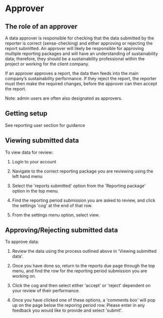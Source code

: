 # Approver

## The role of an approver

A data approver is responsible for checking that the data submitted by the reporter is correct (sense-checking) and either approving or rejecting the report submitted. An approver will likely be responsible for approving multiple reporting packages and will have an understanding of sustainability data; therefore, they should be a sustainability professional within the project or working for the client company.

If an approver approves a report, the data then feeds into the main company’s sustainability performance. If they reject the report, the reporter must then make the required changes, before the approver can then accept the report.

Note: admin users are often also designated as approvers.

## Getting setup

See reporting user section for guidance

## Viewing submitted data

To view data for review:

1. Login to your account

2. Navigate to the correct reporting package you are reviewing using the left hand menu

3. Select the 'reports submitted' option from the 'Reporting package' option in the top menu.

4. Find the reporting period submission you are asked to review, and click the settings 'cog' at the end of that row.

5. From the settings menu option, select view.

## Approving/Rejecting submitted data

To approve data:

1. Review the data using the process outlined above in 'Viewing submitted data'.

2. Once you have done so, return to the reports due page through the top menu, and find the row for the reporting period submission you are working on.

3. Click the cog and then select either 'accept' or 'reject' dependent on your review of their performance. 

4. Once you have clicked one of these options, a 'comments box' will pop up on the page below the reporing period row. Please enter in any feedback you would like to provide and select 'submit'.
